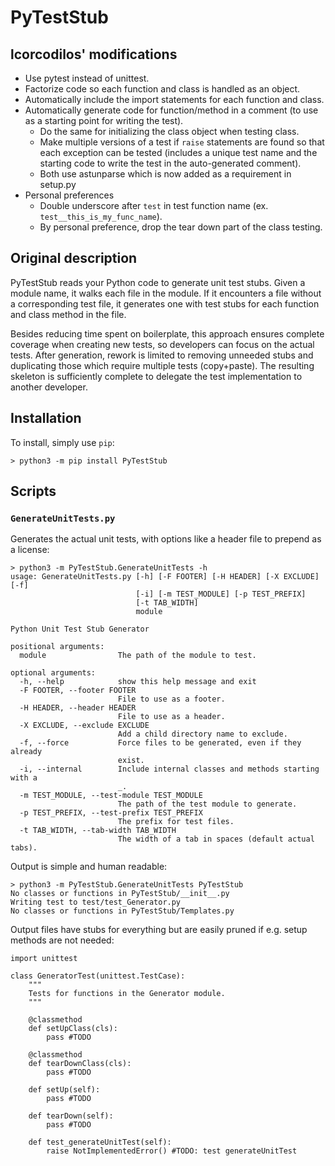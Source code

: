 
# PyTestStub

## lcorcodilos' modifications
- Use pytest instead of unittest.
- Factorize code so each function and class is handled as an object.
- Automatically include the import statements for each function and class. 
- Automatically generate code for function/method in a comment (to use as a starting point for writing the test).
    - Do the same for initializing the class object when testing class.
	- Make multiple versions of a test if `raise` statements are found so that each exception can be tested (includes a unique test name and
	the starting code to write the test in the auto-generated comment).
	- Both use astunparse which is now added as a requirement in setup.py
- Personal preferences
    - Double underscore after `test` in test function name (ex. `test__this_is_my_func_name`).
    - By personal preference, drop the tear down part of the class testing.

## Original description
PyTestStub reads your Python code to generate unit test stubs. Given a module name,
it walks each file in the module. If it encounters a file without a
corresponding test file, it generates one with test stubs for each function
and class method in the file.

Besides reducing time spent on boilerplate, this approach ensures complete
coverage when creating new tests, so developers can focus on the actual tests.
After generation, rework is limited to removing unneeded stubs and duplicating
those which require multiple tests (copy+paste). The resulting skeleton is
sufficiently complete to delegate the test implementation to another developer.

## Installation
To install, simply use `pip`:

	> python3 -m pip install PyTestStub

## Scripts

### `GenerateUnitTests.py`
Generates the actual unit tests, with options like a header file to prepend as
a license:

	> python3 -m PyTestStub.GenerateUnitTests -h
	usage: GenerateUnitTests.py [-h] [-F FOOTER] [-H HEADER] [-X EXCLUDE] [-f]
	                            [-i] [-m TEST_MODULE] [-p TEST_PREFIX]
	                            [-t TAB_WIDTH]
	                            module

	Python Unit Test Stub Generator

	positional arguments:
	  module                The path of the module to test.

	optional arguments:
	  -h, --help            show this help message and exit
	  -F FOOTER, --footer FOOTER
	                        File to use as a footer.
	  -H HEADER, --header HEADER
	                        File to use as a header.
	  -X EXCLUDE, --exclude EXCLUDE
	                        Add a child directory name to exclude.
	  -f, --force           Force files to be generated, even if they already
	                        exist.
	  -i, --internal        Include internal classes and methods starting with a
	                        _.
	  -m TEST_MODULE, --test-module TEST_MODULE
	                        The path of the test module to generate.
	  -p TEST_PREFIX, --test-prefix TEST_PREFIX
	                        The prefix for test files.
	  -t TAB_WIDTH, --tab-width TAB_WIDTH
	                        The width of a tab in spaces (default actual tabs).

Output is simple and human readable:

	> python3 -m PyTestStub.GenerateUnitTests PyTestStub
	No classes or functions in PyTestStub/__init__.py
	Writing test to test/test_Generator.py
	No classes or functions in PyTestStub/Templates.py

Output files have stubs for everything but are easily pruned if e.g. setup
methods are not needed:

	import unittest

	class GeneratorTest(unittest.TestCase):
		"""
		Tests for functions in the Generator module.
		"""

		@classmethod
		def setUpClass(cls):
			pass #TODO

		@classmethod
		def tearDownClass(cls):
			pass #TODO

		def setUp(self):
			pass #TODO

		def tearDown(self):
			pass #TODO

		def test_generateUnitTest(self):
			raise NotImplementedError() #TODO: test generateUnitTest
